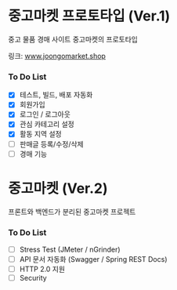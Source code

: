# 중고마켓 프로토타입 (Ver.1)
중고 물품 경매 사이트 중고마켓의 프로토타입

링크: www.joongomarket.shop

### To Do List
- [x] 테스트, 빌드, 배포 자동화
- [x] 회원가입
- [x] 로그인 / 로그아웃
- [x] 관심 카테고리 설정
- [x] 활동 지역 설정
- [ ] 판매글 등록/수정/삭제
- [ ] 경매 기능

# 중고마켓 (Ver.2)
프론트와 백엔드가 분리된 중고마켓 프로젝트
### To Do List
- [ ] Stress Test (JMeter / nGrinder)
- [ ] API 문서 자동화 (Swagger / Spring REST Docs)
- [ ] HTTP 2.0 지원
- [ ] Security
